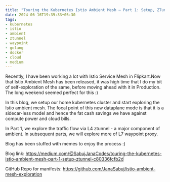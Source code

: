 ```yaml
---
title: "Touring the Kubernetes Istio Ambient Mesh — Part 1: Setup, ZTunnel"
date: 2024-06-16T19:39:33+05:30
tags:
- kubernetes
- istio
- ambient
- ztunnel
- waypoint
- golang
- docker
- cloud
- medium
---
```

Recently, I have been working a lot with Istio Service Mesh in Flipkart.Now that Istio Ambient Mesh has been released, it was high time that I do my bit of self-exploration of the same, before moving ahead with it in Production. The long weekend seemed perfect for this :)

In this blog, we setup our home kubernetes cluster and start exploring the Istio ambient mesh. The focal point of this new dataplane mode is that it is a sidecar-less model and hence the fat cash savings we have against compute power and cloud bills. 

In Part 1, we explore the traffic flow via L4 ztunnel - a major component of ambient. In subsequent parts, we will explore more of L7 waypoint proxy.

Blog has been stuffed with memes to enjoy the process :)

Blog link: https://medium.com/@SabujJanaCodes/touring-the-kubernetes-istio-ambient-mesh-part-1-setup-ztunnel-c80336fcfb2d

GitHub Repo for manifests: https://github.com/JanaSabuj/istio-ambient-mesh-exploration


